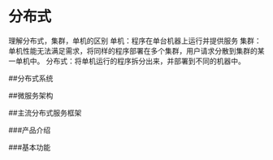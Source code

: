 # 分布式

理解分布式，集群，单机的区别
单机：程序在单台机器上运行并提供服务
集群：单机性能无法满足需求，将同样的程序部署在多个集群，用户请求分散到集群的某一单机中。
分布式：将单机运行的程序拆分出来，并部署到不同的机器中。

##分布式系统

##微服务架构

##主流分布式服务框架

###产品介绍

###基本功能
